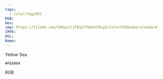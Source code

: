```yaml
---
tags:
  - Color/Tag/NTC
RGB:
Hex:
img: https://filedn.com/l0hpzxl1f01yT7GHxtF8cyk/Color%20Snake/standard_csv_to_svg//FEA904.svg
CMYK:
HSL:
Name:
---
```

Yellow Sea
```palette
#FEA904
```
RGB
